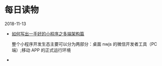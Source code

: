 # 每日读物
2018-11-13
* [如何写出一手好的小程序之多端架构篇][1]

   整个小程序开发生态主要可以分为两部分：桌面 nwjs 的微信开发者工具（PC 端）;移动 APP 的正式运行环境
* 




[1]:https://mp.weixin.qq.com/s/K5HT_Balcsq7B0IT5jtDBw